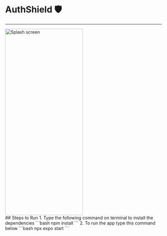 # AuthShield 🛡️
<hr>
<div>
  <img src="https://i.postimg.cc/fLnLN8fn/Whats-App-Image-2024-11-12-at-19-40-54-95bc6c0d.jpg" width="250px" height="600px" alt="Splash screen">
</div>
## Steps to Run
1. Type the following command on terminal to install the dependencies
```bash
npm install
```
2. To run the app type this command below
```bash
npx expo start
```
